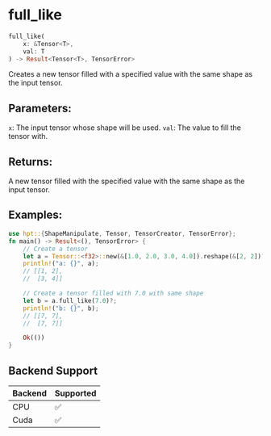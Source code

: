 # full_like
```rust
full_like(
    x: &Tensor<T>,
    val: T
) -> Result<Tensor<T>, TensorError>
```
Creates a new tensor filled with a specified value with the same shape as the input tensor.

## Parameters:
`x`: The input tensor whose shape will be used.
`val`: The value to fill the tensor with.

## Returns:
A new tensor filled with the specified value with the same shape as the input tensor.

## Examples:
```rust
use hpt::{ShapeManipulate, Tensor, TensorCreator, TensorError};
fn main() -> Result<(), TensorError> {
    // Create a tensor
    let a = Tensor::<f32>::new(&[1.0, 2.0, 3.0, 4.0]).reshape(&[2, 2])?;
    println!("a: {}", a);
    // [[1, 2],
    //  [3, 4]]

    // Create a tensor filled with 7.0 with same shape
    let b = a.full_like(7.0)?;
    println!("b: {}", b);
    // [[7, 7],
    //  [7, 7]]

    Ok(())
}
```
## Backend Support
| Backend | Supported |
|---------|-----------|
| CPU     | ✅         |
| Cuda    | ✅        |